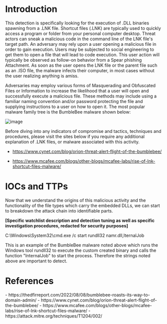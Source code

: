 <h1> Introduction </h1>
This detection is specifically looking for the execution of .DLL binaries spawning from a .LNK file. Shortcut files (.LNK) are typically used to quickly access a program or folder from your personal computer desktop. Threat actors can sneak a malicious code in the command line of the LNK file's target path. An adversary may rely upon a user opening a malicious file in order to gain execution. Users may be subjected to social engineering to get them to open a file that will lead to code execution. This user action will typically be observed as follow-on behavior from a Spear phishing Attachment. As soon as the user opens the LNK file or the parent file such as an .ISO file, the malware infects their computer, in most cases without the user realizing anything is amiss.

Adversaries may employ various forms of Masquerading and Obfuscated Files or Information to increase the likelihood that a user will open and successfully execute a malicious file. These methods may include using a familiar naming convention and/or password protecting the file and supplying instructions to a user on how to open it. The most popular malware family tree is the BumbleBee malware shown below:

![image](https://github.com/jake-44/Knowledge-Base/assets/72994837/276c8545-e5f6-44dd-b960-61fd7ab024f4)

Before diving into any indicators of compromise and tactics, techniques and procedures, please visit the sites below if you require any additional explanation of .LNK files, or malware associated with this activity.

- https://www.cynet.com/blog/orion-threat-alert-flight-of-the-bumblebee/

- https://www.mcafee.com/blogs/other-blogs/mcafee-labs/rise-of-lnk-shortcut-files-malware/

<h1> IOCs and TTPs </h1>
Now that we understand the origins of this malicious activity and the functionality of the file types which carry the embedded DLLs, we can start to breakdown the attack chain into identifiable parts.

**[Specific watchlist description and detection tuning as well as specific investigation procedures, redacted for security purposes]**

C:\Windows\System32\cmd.exe /c start rundll32 namr.dll,IternalJob

This is an example of the BumbleBee malware noted above which runs the Windows tool rundll32 to execute the custom created binary and calls the function "InternalJob" to start the process. Therefore the strings noted above are important to detect.

<h1> References </h1>
- https://thedfirreport.com/2022/08/08/bumblebee-roasts-its-way-to-domain-admin/
- https://www.cynet.com/blog/orion-threat-alert-flight-of-the-bumblebee/
- https://www.mcafee.com/blogs/other-blogs/mcafee-labs/rise-of-lnk-shortcut-files-malware/
- https://attack.mitre.org/techniques/T1204/002/

